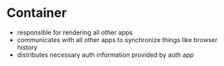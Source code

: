 # Container

- responsible for rendering all other apps
- communicates with all other apps to synchronize things like browser history
- distributes necessary auth information provided by auth app
